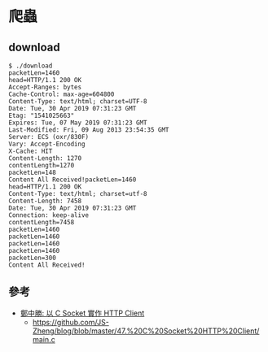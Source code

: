 # 爬蟲

## download

```
$ ./download
packetLen=1460
head=HTTP/1.1 200 OK
Accept-Ranges: bytes
Cache-Control: max-age=604800
Content-Type: text/html; charset=UTF-8
Date: Tue, 30 Apr 2019 07:31:23 GMT
Etag: "1541025663"
Expires: Tue, 07 May 2019 07:31:23 GMT
Last-Modified: Fri, 09 Aug 2013 23:54:35 GMT
Server: ECS (oxr/830F)
Vary: Accept-Encoding
X-Cache: HIT
Content-Length: 1270
contentLength=1270
packetLen=148
Content All Received!packetLen=1460
head=HTTP/1.1 200 OK
Content-Type: text/html; charset=utf-8
Content-Length: 7458
Date: Tue, 30 Apr 2019 07:31:23 GMT
Connection: keep-alive
contentLength=7458
packetLen=1460
packetLen=1460
packetLen=1460
packetLen=1460
packetLen=300
Content All Received!

```

## 參考
* [鄭中勝: 以 C Socket 實作 HTTP Client](https://notfalse.net/47/c-socket-http-client)
    * https://github.com/JS-Zheng/blog/blob/master/47.%20C%20Socket%20HTTP%20Client/main.c
